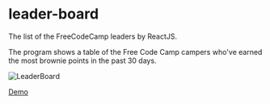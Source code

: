 # leader-board
The list of the FreeCodeCamp leaders by ReactJS.

The program shows a table of the Free Code Camp campers who've earned the most brownie points in the past 30 days.

![LeaderBoard](https://alivemary.github.com/img/leaderboard.jpg)

[Demo](http://alivemary.github.io/leader-board)

